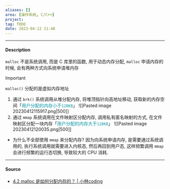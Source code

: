 ```yaml
---
aliases: []
area: [操作系统, C/C++]
project: 
tag: TODO
date: 2023-04-12 11:48
---
```

---
#### Description
`malloc` 不是系统调用, 而是 C 库里的函数, 用于动态内存分配, `malloc` 申请内存的时候, 会有两种方式向系统申请堆内存
> [!important] 
> `malloc()` 分配的是虚拟内存地址
1. 通过 `brk()` 系统调用从堆分配内存, 将堆顶指针向高地址移动, 获取新的内存空间「<font color="#0593A2">用户分配的内存小于`128KB`</font>」
    ![[Pasted image 20230412115917.png|500]]
2. 通过 `mmap` 系统调用在文件映射区分配内存, 调用私有匿名映射的方式, 在文件映射区分配一块内存「<font color="#0593A2">用户分配的内存大于`128KB`</font>」
    ![[Pasted image 20230412120035.png|500]]

- 为什么不全部使用 `mmap` 来分配内存?
    因为向系统申请内存, 是需要通过系统调用的, 执行系统调用就需要进入内核态, 然后再回到用户态, 这样频繁调用 `mmap` 会进行频繁的运行态切换, 导致较大的 CPU 消耗. 
    
    

---
#### Source
- [4.2 malloc 是如何分配内存的？ | 小林coding](https://xiaolincoding.com/os/3_memory/malloc.html#linux-%E8%BF%9B%E7%A8%8B%E7%9A%84%E5%86%85%E5%AD%98%E5%88%86%E5%B8%83%E9%95%BF%E4%BB%80%E4%B9%88%E6%A0%B7)